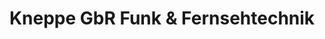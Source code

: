 ---
title: "Kneppe GbR Funk & Fernsehtechnik"
url: /siegen/kneppe-gbr-funk-und-fernsehtechnik/
shop: Elektronik
---